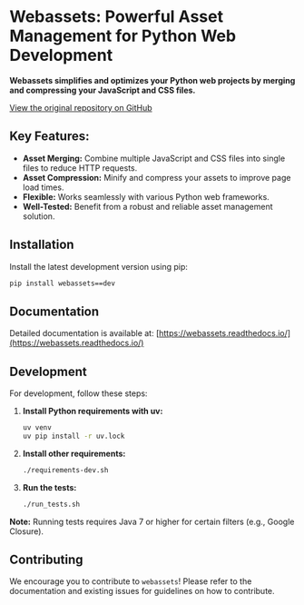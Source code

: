# Webassets: Powerful Asset Management for Python Web Development

**Webassets simplifies and optimizes your Python web projects by merging and compressing your JavaScript and CSS files.**

[View the original repository on GitHub](https://github.com/miracle2k/webassets)

## Key Features:

*   **Asset Merging:** Combine multiple JavaScript and CSS files into single files to reduce HTTP requests.
*   **Asset Compression:** Minify and compress your assets to improve page load times.
*   **Flexible:** Works seamlessly with various Python web frameworks.
*   **Well-Tested:** Benefit from a robust and reliable asset management solution.

## Installation

Install the latest development version using pip:

```bash
pip install webassets==dev
```

## Documentation

Detailed documentation is available at: [https://webassets.readthedocs.io/](https://webassets.readthedocs.io/)

## Development

For development, follow these steps:

1.  **Install Python requirements with uv:**

    ```bash
    uv venv
    uv pip install -r uv.lock
    ```

2.  **Install other requirements:**

    ```bash
    ./requirements-dev.sh
    ```

3.  **Run the tests:**

    ```bash
    ./run_tests.sh
    ```

**Note:** Running tests requires Java 7 or higher for certain filters (e.g., Google Closure).

## Contributing

We encourage you to contribute to `webassets`!  Please refer to the documentation and existing issues for guidelines on how to contribute.